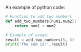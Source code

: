 An example of python code:

```py title="add_numbers.py" linenums="1"
# Function to add two numbers
def add_two_numbers(num1,num2):
    return num1 + num2

# Example of usage: 
result = add_two_numbers(5, 3)
print('The sum is:',result)
```